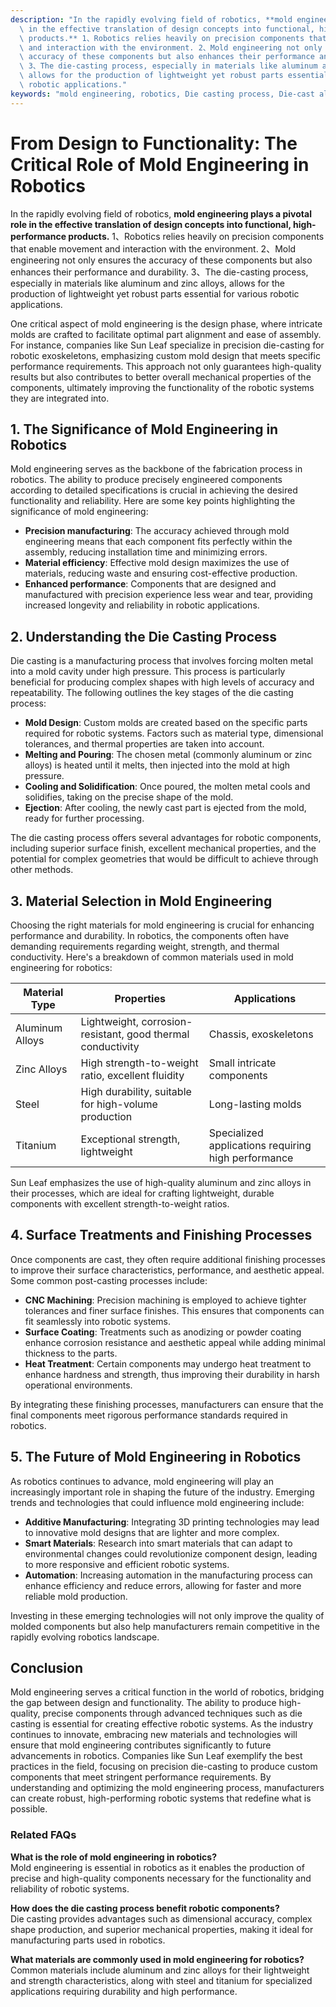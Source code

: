 ```yaml
---
description: "In the rapidly evolving field of robotics, **mold engineering plays a pivotal role\
  \ in the effective translation of design concepts into functional, high-performance\
  \ products.** 1、Robotics relies heavily on precision components that enable movement\
  \ and interaction with the environment. 2、Mold engineering not only ensures the\
  \ accuracy of these components but also enhances their performance and durability.\
  \ 3、The die-casting process, especially in materials like aluminum and zinc alloys,\
  \ allows for the production of lightweight yet robust parts essential for various\
  \ robotic applications."
keywords: "mold engineering, robotics, Die casting process, Die-cast aluminum"
---
```

# From Design to Functionality: The Critical Role of Mold Engineering in Robotics

In the rapidly evolving field of robotics, **mold engineering plays a pivotal role in the effective translation of design concepts into functional, high-performance products.** 1、Robotics relies heavily on precision components that enable movement and interaction with the environment. 2、Mold engineering not only ensures the accuracy of these components but also enhances their performance and durability. 3、The die-casting process, especially in materials like aluminum and zinc alloys, allows for the production of lightweight yet robust parts essential for various robotic applications.

One critical aspect of mold engineering is the design phase, where intricate molds are crafted to facilitate optimal part alignment and ease of assembly. For instance, companies like Sun Leaf specialize in precision die-casting for robotic exoskeletons, emphasizing custom mold design that meets specific performance requirements. This approach not only guarantees high-quality results but also contributes to better overall mechanical properties of the components, ultimately improving the functionality of the robotic systems they are integrated into.

## **1. The Significance of Mold Engineering in Robotics**

Mold engineering serves as the backbone of the fabrication process in robotics. The ability to produce precisely engineered components according to detailed specifications is crucial in achieving the desired functionality and reliability. Here are some key points highlighting the significance of mold engineering:

- **Precision manufacturing**: The accuracy achieved through mold engineering means that each component fits perfectly within the assembly, reducing installation time and minimizing errors.
- **Material efficiency**: Effective mold design maximizes the use of materials, reducing waste and ensuring cost-effective production.
- **Enhanced performance**: Components that are designed and manufactured with precision experience less wear and tear, providing increased longevity and reliability in robotic applications.
  
## **2. Understanding the Die Casting Process**

Die casting is a manufacturing process that involves forcing molten metal into a mold cavity under high pressure. This process is particularly beneficial for producing complex shapes with high levels of accuracy and repeatability. The following outlines the key stages of the die casting process:

- **Mold Design**: Custom molds are created based on the specific parts required for robotic systems. Factors such as material type, dimensional tolerances, and thermal properties are taken into account.
- **Melting and Pouring**: The chosen metal (commonly aluminum or zinc alloys) is heated until it melts, then injected into the mold at high pressure.
- **Cooling and Solidification**: Once poured, the molten metal cools and solidifies, taking on the precise shape of the mold.
- **Ejection**: After cooling, the newly cast part is ejected from the mold, ready for further processing.

The die casting process offers several advantages for robotic components, including superior surface finish, excellent mechanical properties, and the potential for complex geometries that would be difficult to achieve through other methods.

## **3. Material Selection in Mold Engineering**

Choosing the right materials for mold engineering is crucial for enhancing performance and durability. In robotics, the components often have demanding requirements regarding weight, strength, and thermal conductivity. Here's a breakdown of common materials used in mold engineering for robotics:

| Material Type | Properties | Applications |
|---------------|------------|--------------|
| Aluminum Alloys | Lightweight, corrosion-resistant, good thermal conductivity | Chassis, exoskeletons |
| Zinc Alloys | High strength-to-weight ratio, excellent fluidity | Small intricate components |
| Steel | High durability, suitable for high-volume production | Long-lasting molds |
| Titanium | Exceptional strength, lightweight | Specialized applications requiring high performance |

Sun Leaf emphasizes the use of high-quality aluminum and zinc alloys in their processes, which are ideal for crafting lightweight, durable components with excellent strength-to-weight ratios.

## **4. Surface Treatments and Finishing Processes**

Once components are cast, they often require additional finishing processes to improve their surface characteristics, performance, and aesthetic appeal. Some common post-casting processes include:

- **CNC Machining**: Precision machining is employed to achieve tighter tolerances and finer surface finishes. This ensures that components can fit seamlessly into robotic systems.
- **Surface Coating**: Treatments such as anodizing or powder coating enhance corrosion resistance and aesthetic appeal while adding minimal thickness to the parts.
- **Heat Treatment**: Certain components may undergo heat treatment to enhance hardness and strength, thus improving their durability in harsh operational environments.

By integrating these finishing processes, manufacturers can ensure that the final components meet rigorous performance standards required in robotics.

## **5. The Future of Mold Engineering in Robotics**

As robotics continues to advance, mold engineering will play an increasingly important role in shaping the future of the industry. Emerging trends and technologies that could influence mold engineering include:

- **Additive Manufacturing**: Integrating 3D printing technologies may lead to innovative mold designs that are lighter and more complex.
- **Smart Materials**: Research into smart materials that can adapt to environmental changes could revolutionize component design, leading to more responsive and efficient robotic systems.
- **Automation**: Increasing automation in the manufacturing process can enhance efficiency and reduce errors, allowing for faster and more reliable mold production.

Investing in these emerging technologies will not only improve the quality of molded components but also help manufacturers remain competitive in the rapidly evolving robotics landscape.

## **Conclusion**

Mold engineering serves a critical function in the world of robotics, bridging the gap between design and functionality. The ability to produce high-quality, precise components through advanced techniques such as die casting is essential for creating effective robotic systems. As the industry continues to innovate, embracing new materials and technologies will ensure that mold engineering contributes significantly to future advancements in robotics. Companies like Sun Leaf exemplify the best practices in the field, focusing on precision die-casting to produce custom components that meet stringent performance requirements. By understanding and optimizing the mold engineering process, manufacturers can create robust, high-performing robotic systems that redefine what is possible.

### Related FAQs

**What is the role of mold engineering in robotics?**  
Mold engineering is essential in robotics as it enables the production of precise and high-quality components necessary for the functionality and reliability of robotic systems.

**How does the die casting process benefit robotic components?**  
Die casting provides advantages such as dimensional accuracy, complex shape production, and superior mechanical properties, making it ideal for manufacturing parts used in robotics.

**What materials are commonly used in mold engineering for robotics?**  
Common materials include aluminum and zinc alloys for their lightweight and strength characteristics, along with steel and titanium for specialized applications requiring durability and high performance.

